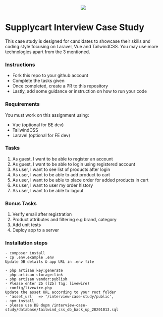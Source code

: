 <p align="center">
    <img align="center" src="https://supplycart.my/wp-content/uploads/2019/09/sc_logo_tm.png">
</p>

# Supplycart Interview Case Study

This case study is designed for candidates to showcase their skills and coding style focusing on Laravel, Vue and TailwindCSS. You may use more technologies apart from the 3 mentioned. 

### Instructions

- Fork this repo to your github account
- Complete the tasks given
- Once completed, create a PR to this repository
- Lastly, add some guidance or instruction on how to run your code

### Requirements

You must work on this assignment using:
 - Vue (optional for BE dev)
 - TailwindCSS
 - Laravel (optional for FE dev)

### Tasks

1. As guest, I want to be able to register an account
2. As guest, I want to be able to login using registered account
3. As user, I want to see list of products after login
4. As user, I want to be able to add product to cart
5. As user, I want to be able to place order for added products in cart
6. As user, I want to user my order history
7. As user, I want to be able to logout

### Bonus Tasks

1. Verify email after registration
2. Product attributes and filtering e.g brand, category
3. Add unit tests
5. Deploy app to a server

### Installation steps
	- composer install
	- cp .env.example .env
	Update DB details & app URL in .env file

	- php artisan key:generate
	- php artisan storage:link
	- php artisan vendor:publish
	- Please enter 25 ([25] Tag: livewire)
	- config/livewire.php
	Update the asset URL according to your root folder
	- 'asset_url'  => '/interview-case-study/public',
	- npm install
	- please use DB dupm /interview-case-study/database/tailwind_css_db_back_up_20201013.sql